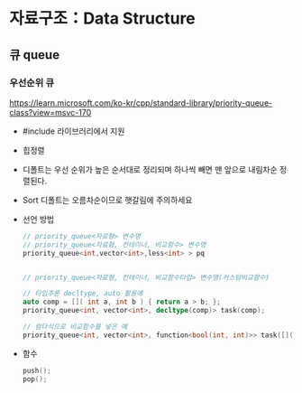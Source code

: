 # 자료구조：Data Structure

## 큐 queue

### 우선순위 큐

https://learn.microsoft.com/ko-kr/cpp/standard-library/priority-queue-class?view=msvc-170

- #include <queue> 라이브러리에서 지원
- 힙정렬
- 디폴트는 우선 순위가 높은 순서대로 정리되며 하나씩 빼면 맨 앞으로 내림차순 정렬된다.
- Sort 디폴트는 오름차순이므로 햇갈림에 주의하세요
- 선언 방법

  ```cpp
  // priority_queue<자료형> 변수명
  // priority_queue<자료형, 컨테이너, 비교함수> 변수명
  priority_queue<int,vector<int>,less<int> > pq


  // priority_queue<자료형, 컨테이너, 비교함수타입> 변수명(커스텀비교함수)

  // 타입추론 decltype, auto 활용예
  auto comp = []( int a, int b ) { return a > b; };
  priority_queue<int, vector<int>, decltype(comp)> task(comp);

  // 람다식으로 비교함수를 넣은 예
  priority_queue<int, vector<int>, function<bool(int, int)>> task([]( int a, int b ) { return a < b; });

  ```

- 함수

  ```cpp
  push();
  pop();
  ```
